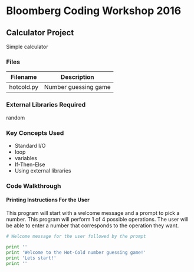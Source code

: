 # Bloomberg Coding Workshop 2016

## Calculator Project
Simple calculator

### Files
Filename | Description
---|---
hotcold.py | Number guessing game

### External Libraries Required
random

### Key Concepts Used
- Standard I/O
- loop
- variables
- If-Then-Else
- Using external libraries

### Code Walkthrough

#### Printing Instructions For the User
This program will start with a welcome message and a prompt to pick a number.
This program will perform 1 of 4 possible operations.  The user will be able to enter a number that corresponds to the operation they want.

``` python
# Welcome message for the user followed by the prompt

print ''
print 'Welcome to the Hot-Cold number guessing game!'
print 'Lets start!'
print '' 
```
